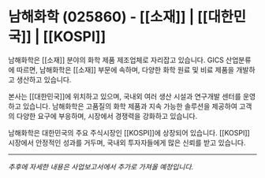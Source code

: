 # 남해화학 (025860) - [[소재]] | [[대한민국]] | [[KOSPI]]

남해화학은 [[소재]] 분야의 화학 제품 제조업체로 자리잡고 있습니다. GICS 산업분류에 따르면, 남해화학은 [[소재]] 부문에 속하며, 다양한 화학 원료 및 비료 제품을 개발하고 생산하고 있습니다.

본사는 [[대한민국]]에 위치하고 있으며, 국내외 여러 생산 시설과 연구개발 센터를 운영하고 있습니다. 남해화학은 고품질의 화학 제품과 지속 가능한 솔루션을 제공하여 고객의 다양한 요구에 부응하며, 시장에서 경쟁력을 강화하고 있습니다.

남해화학은 대한민국의 주요 주식시장인 [[KOSPI]]에 상장되어 있습니다. [[KOSPI]] 시장에서 안정적인 성과를 거두며, 국내외 투자자들에게 많은 신뢰를 받고 있습니다.

---

_추후에 자세한 내용은 사업보고서에서 추가로 가져올 예정입니다._
